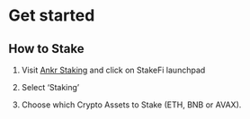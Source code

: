 # Get started

## How to Stake

1. Visit [Ankr Staking](https://stakefi.ankr.com/) and click on StakeFi launchpad

2. Select ‘Staking’ 

3. Choose which Crypto Assets to Stake (ETH, BNB or AVAX).
 